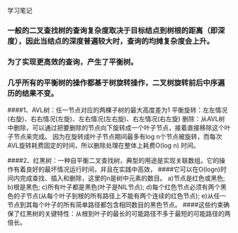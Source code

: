 学习笔记

### 一般的二叉查找树的查询复杂度取决于目标结点到树根的距离（即深度），因此当结点的深度普遍较大时，查询的均摊复杂度会上升。
### 为了实现更高效的查询，产生了平衡树。

### 几乎所有的平衡树的操作都基于树旋转操作，二叉树旋转前后中序遍历的结果不变。

####1、AVL树：任一节点对应的两棵子树的最大高度差为1
	平衡旋转：左左情况(右旋)、右右情况(左旋)、左右情况(左右旋)、右左情况(右左旋)
	删除：从AVL树中删除，可以通过把要删除的节点向下旋转成一个叶子节点，接着直接移除这个叶子节点来完成。
	因为在旋转成叶子节点期间最多有log n个节点被旋转，而每次AVL旋转耗费固定的时间，所以删除处理在整体上耗费O(log n) 时间。

####2、红黑树：一种自平衡二叉查找树，典型的用途是实现关联数组。它的操作有着良好的最坏情况运行时间，并且在实践中高效，
   ####它可以在O(logn)时间内完成查找、插入和删除，这里的n是树中元素的数目。
	a)节点是红色或黑色;
	b)根是黑色;
	c)所有叶子都是黑色(叶子是NIL节点);
	d)每个红色节点必须有两个黑色的子节点(从每个叶子到根的所有路径上不能有两个连续的红色节点);
	e)从任一节点到其每个叶子的所有简单路径都包含相同数目的黑色节点。
####这些约束确保了红黑树的关键特性：从根到叶子的最长的可能路径不多于最短的可能路径的两倍长。